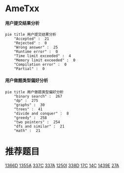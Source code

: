 # AmeTxx

<!-- tabs:start -->



#### **用户提交结果分析**

```mermaid
pie title 用户提交结果分析
    "Accepted" :  21
    "Rejected" :  0
    "Wrong answer" :  25
    "Runtime error" :  0
    "Time limit exceeded" :  4
    "Memory limit exceeded" :  0
    "Compilation error" :  0
    "Partial" :  0
```

#### **用户做题类型偏好分析**

```mermaid
pie title 用户做题类型偏好分析
    "binary search" :  267
    "dp" :  275
    "graphs" :  30
    "trees" :  41
    "divide and conquer" :  8
    "greedy" :  258
    "two pointers" :  254
    "dfs and similar" :  21
    "math" :  21
```



<!-- tabs:end -->
# 推荐题目
[1366D](https://codeforces.com/contest/1366/problem/D)
[1355A](https://codeforces.com/contest/1355/problem/A)
[337C](https://codeforces.com/contest/337/problem/C)
[337A](https://codeforces.com/contest/337/problem/A)
[1250I](https://codeforces.com/contest/1250/problem/I)
[338D](https://codeforces.com/contest/338/problem/D)
[17C](https://codeforces.com/contest/17/problem/C)
[14C](https://codeforces.com/contest/14/problem/C)
[1439E](https://codeforces.com/contest/1439/problem/E)
[27A](https://codeforces.com/contest/27/problem/A)
